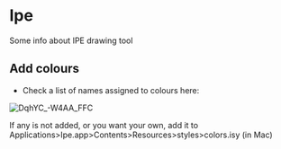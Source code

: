 # Ipe
Some info about IPE drawing tool


## Add colours


- Check a list of names assigned to colours here:

![DqhYC_-W4AA_FFC](https://user-images.githubusercontent.com/63869574/186902562-42f78209-f8ee-4778-9450-84517c15f7d2.jpeg)

If any is not added, or you want your own, add it to Applications>Ipe.app>Contents>Resources>styles>colors.isy (in Mac) 
